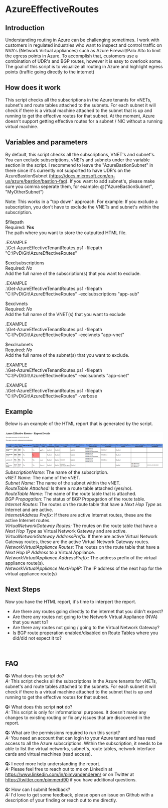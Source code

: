 # AzureEffectiveRoutes

## Introduction
Understanding routing in Azure can be challenging sometimes. I work with customers in regulated industries who want to inspect and control traffic 
on NVA's (Network Virtual appliances) such as Azure Firewall/Palo Alto to limit the egress points in Azure. To accomplish that, customers use a combination
of UDR's and BGP routes, however it is easy to overlook some. The goal of this script is to visualize all routing in Azure and highlight egress points (traffic going directly to the internet)

## How does it work
This script checks all the subscriptions in the Azure tenants for vNETs, subnet's and route tables attached to the subnets. For each subnet it will check if there is a virtual machine attached to the subnet that is up and running to get the effective routes for that subnet. At the moment, Azure doesn't support getting effective routes for a subnet / NIC without a running virtual machine.


## Variables and parameters
By default, this script checks all the subscriptions, VNET's and subnet's. You can exclude subscriptions, vNETs and subnets under the variable section in the script. I recommend to leave the "AzureBastionSubnet" in there since it's currently not supported to have UDR's on the AzureBastionSubnet (https://docs.microsoft.com/en-us/azure/bastion/bastion-faq). If you want to add subnet's, please make sure you comma seperate them, for example: @("AzureBastionSubnet", "MyOtherSubnet")

Note: This works in a "top down" approach. For example: If you exclude a subscription, you don't have to exclude the VNETs and subnet's within the subscription.

$filepath <br>
Required: _**Yes**_ <br>
The path where you want to store the outputted HTML file. 

.EXAMPLE <br>
.\Get-AzureEffectiveTenantRoutes.ps1 -filepath "C:\PvD\Git\AzureEffectiveRoutes" <br>

$exclsubscriptions <br>
Required: _No_ <br>
Add the full name of the subscription(s) that you want to exclude. 

.EXAMPLE <br>
.\Get-AzureEffectiveTenantRoutes.ps1 -filepath "C:\PvD\Git\AzureEffectiveRoutes" -exclsubscriptions "app-sub" <br>

$exclvnets <br>
Required: _No_ <br>
Add the full name of the VNET(s) that you want to exclude

.EXAMPLE <br>
.\Get-AzureEffectiveTenantRoutes.ps1 -filepath "C:\PvD\Git\AzureEffectiveRoutes" -exclvnets "app-vnet" <br>

$exclsubnets <br>
Required: _No_ <br>
Add the full name of the subnet(s) that you want to exclude.

.EXAMPLE <br>
.\Get-AzureEffectiveTenantRoutes.ps1 -filepath "C:\PvD\Git\AzureEffectiveRoutes" -exclsubnets "app-snet" <br>

.EXAMPLE <br>
.\Get-AzureEffectiveTenantRoutes.ps1 -filepath "C:\PvD\Git\AzureEffectiveRoutes" -verbose <br>


## Example 
Below is an example of the HTML report that is generated by the script. 
<br><br>
![AzureEffectiveRoutes](/Images/AzureEffectiveRoutes.PNG)
<br> 
_SubscriptionName:_ The name of the subscription. <br>
_vNET Name:_ The name of the vNET. <br>
_Subnet Name:_ The name of the subnet within the vNET.<br>
_RouteTable Attached:_ Is there a route table attached (yes/no).<br>
_RouteTable Name:_ The name of the route table that is attached. <br>
_BGP Propagation:_ The status of BGP Propagation of the route table. <br>
_Internet Routes:_ The routes on the route table that have a _Next Hop Type_ as Internet and are active. <br>
_InternetAddress Prefix:_ If there are active Internet routes, these are the active Internet routes.<br>
_VirtualNetworkGateway Routes:_ The routes on the route table that have a _Next Hop Type_ as Virtual Network Gateway and are active.<br>
_VirtualNetworkGateway AddressPrefix:_ If there are active Virtual Network Gateway routes, these are the active Virtual Network Gateway routes.<br>
_NetworkVirtualAppliance Routes:_ The routes on the route table that have a _Next Hop IP Address_ to a Virtual Appliance. <br>
_NetworkVirtualAppliance AddressPrefix:_ The address prefix of the virtual appliance route(s). <br>
_NetworkVirtualAppliance NextHopIP:_ The IP address of the next hop for the virtual appliance route(s)<br>

## Next Steps
Now you have the HTML report, it's time to interpert the report. 
* Are there any routes going directly to the internet that you didn't expect? 
* Are there any routes not going to the Network Virtual Appliance (NVA) that you want to? 
* Are there any routes not going / going to the Virtual Network Gateway? 
* Is BGP route properation enabled/disabled on Route Tables where you did/did not expect it to? 
<br>

## FAQ
**Q:** What does this script do? <br>
_A:_ This script checks all the subscriptions in the Azure tenants for vNETs, subnet's and route tables attached to the subnets. For each subnet it will check if there is a virtual machine attached to the subnet that is up and running to get the effective routes for that subnet.

**Q:** What does this script **not** do? <br>
_A:_ This script is only for informational purposes. It doesn't make any changes to existing routing or fix any issues that are discovered in the report. 

**Q:** What are the permissions required to run this script? <br>
_A:_ You need an account that can login to your Azure tenant and has read access to all the Azure subscriptions. Within the subscription, it needs to be able to list the virtual networks, subnet's, route tables, network interface cards and virtual machines (read access).

**Q:** I need more help understanding the report. <br>
_A:_ Please feel free to reach out to me on Linkedin at https://www.linkedin.com/in/pimvandenderen/ or on Twitter at https://twitter.com/pimmerd90 if you have additional questions. 

**Q:** How can I submit feedback? <br>
_A:_ I'd love to get some feedback, please open an issue on Github with a description of your finding or reach out to me directly. 
